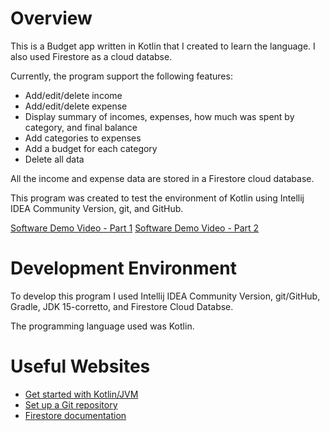 # Overview

This is a Budget app written in Kotlin that I created to learn the language. I also used Firestore as a cloud databse.

Currently, the program support the following features:
- Add/edit/delete income
- Add/edit/delete expense
- Display summary of incomes, expenses, how much was spent by category, and final balance
- Add categories to expenses
- Add a budget for each category    
- Delete all data

All the income and expense data are stored in a Firestore cloud database.

This program was created to test the environment of Kotlin using Intellij IDEA Community Version, git, and GitHub. 

[Software Demo Video - Part 1](https://youtu.be/NhRPpvf6enk)
[Software Demo Video - Part 2](https://youtu.be/491aPyHKkOQ)

# Development Environment

To develop this program I used Intellij IDEA Community Version, git/GitHub, Gradle, JDK 15-corretto, and Firestore Cloud Databse.

The programming language used was Kotlin.
# Useful Websites

* [Get started with Kotlin/JVM](https://kotlinlang.org/docs/jvm-get-started.html)
* [Set up a Git repository](https://www.jetbrains.com/help/idea/set-up-a-git-repository.html)
* [Firestore documentation](https://firebase.google.com/docs/firestore)